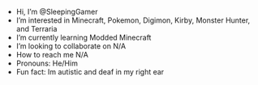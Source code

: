 - Hi, I’m @SleepingGamer
- I’m interested in Minecraft, Pokemon, Digimon, Kirby, Monster Hunter, and Terraria
- I’m currently learning Modded Minecraft
- I’m looking to collaborate on N/A
- How to reach me N/A
- Pronouns: He/Him
- Fun fact: Im autistic and deaf in my right ear

<!---
SleepingGamer/SleepingGamer is a ✨ special ✨ repository because its `README.md` (this file) appears on your GitHub profile.
You can click the Preview link to take a look at your changes.
--->
